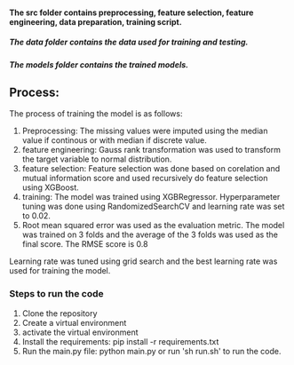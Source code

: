 #### The src folder contains preprocessing, feature selection, feature engineering, data preparation, training script.

##### The data folder contains the data used for training and testing.

##### The models folder contains the trained models.

## Process:

The process of training the model is as follows:

1. Preprocessing: The missing values were imputed using the median value if continous or with median if discrete value.
2. feature engineering: Gauss rank transformation was used to transform the target variable to normal distribution.
3. feature selection: Feature selection was done based on corelation and mutual information score and used recursively do feature selection using XGBoost.
4. training: The model was trained using XGBRegressor. Hyperparameter tuning was done using RandomizedSearchCV and learning rate was set to 0.02.
5. Root mean squared error was used as the evaluation metric. The model was trained on 3 folds and the average of the 3 folds was used as the final score. The RMSE score is 0.8

Learning rate was tuned using grid search and the best learning rate was used for training the model.

### Steps to run the code

1. Clone the repository
2. Create a virtual environment
3. activate the virtual environment
4. Install the requirements: pip install -r requirements.txt
5. Run the main.py file: python main.py or run 'sh run.sh' to run the code.
